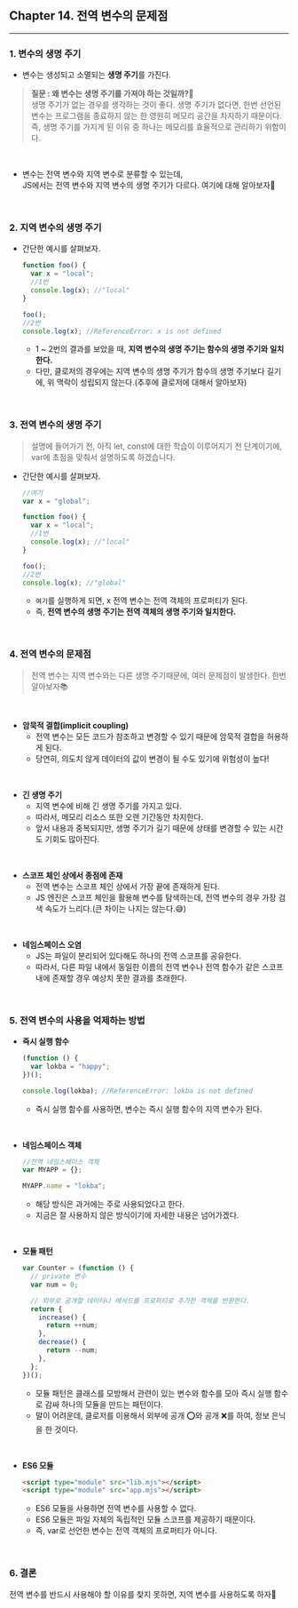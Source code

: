 ## Chapter 14. 전역 변수의 문제점

---

### 1. 변수의 생명 주기

- 변수는 생성되고 소멸되는 **생명 주기**를 가진다.

> **질문 : 왜 변수는 생명 주기를 가져야 하는 것일까?🤔** <br>
> 생명 주기가 없는 경우를 생각하는 것이 좋다. 생명 주기가 없다면, 한번 선언된 변수는 프로그램을 종료하지 않는 한 영원히 메모리 공간을 차지하기 때문이다. 즉, 생명 주기를 가지게 된 이유 중 하나는 메모리를 효율적으로 관리하기 위함이다.

<br>

- 변수는 전역 변수와 지역 변수로 분류할 수 있는데, <br> JS에서는 전역 변수와 지역 변수의 생명 주기가 다르다. 여기에 대해 알아보자🎯

<br>

### 2. 지역 변수의 생명 주기

- 간단한 예시를 살펴보자.

  ```jsx
  function foo() {
    var x = "local";
    //1번
    console.log(x); //"local"
  }

  foo();
  //2번
  console.log(x); //ReferenceError: x is not defined
  ```

  - 1 ~ 2번의 결과를 보았을 때, **지역 변수의 생명 주기는 함수의 생명 주기와 일치한다.**
  - 다만, 클로저의 경우에는 지역 변수의 생명 주기가 함수의 생명 주기보다 길기에, 위 맥락이 성립되지 않는다.(추후에 클로저에 대해서 알아보자)

<br>

### 3. 전역 변수의 생명 주기

> 설명에 들어가기 전, 아직 let, const에 대한 학습이 이루어지기 전 단계이기에, var에 초점을 맞춰서 설명하도록 하겠습니다.

- 간단한 예시를 살펴보자.

  ```jsx
  //여기
  var x = "global";

  function foo() {
    var x = "local";
    //1번
    console.log(x); //"local"
  }

  foo();
  //2번
  console.log(x); //"global"
  ```

  - `여기`를 실행하게 되면, x 전역 변수는 전역 객체의 프로퍼티가 된다.
  - 즉, **전역 변수의 생명 주기는 전역 객체의 생명 주기와 일치한다.**

<br>

### 4. 전역 변수의 문제점

> 전역 변수는 지역 변수와는 다른 생명 주기때문에, 여러 문제점이 발생한다.
> 한번 알아보자📚

<br>

- **암묵적 결합(implicit coupling)**
  - 전역 변수는 모든 코드가 참조하고 변경할 수 있기 때문에 암묵적 결합을 허용하게 된다.
  - 당연히, 의도치 않게 데이터의 값이 변경이 될 수도 있기에 위험성이 높다!

<br>

- **긴 생명 주기**
  - 지역 변수에 비해 긴 생명 주기를 가지고 있다.
  - 따라서, 메모리 리소스 또한 오랜 기간동안 차지한다.
  - 앞서 내용과 중복되지만, 생명 주기가 길기 때문에 상태를 변경할 수 있는 시간도 기회도 많아진다.

<br>

- **스코프 체인 상에서 종점에 존재**
  - 전역 변수는 스코프 체인 상에서 가장 끝에 존재하게 된다.
  - JS 엔진은 스코프 체인을 활용해 변수를 탐색하는데, 전역 변수의 경우 가장 검색 속도가 느리다.(큰 차이는 나지는 않는다.😅)

<br>

- **네임스페이스 오염**
  - JS는 파일이 분리되어 있다해도 하나의 전역 스코프를 공유한다.
  - 따라서, 다른 파일 내에서 동일한 이름의 전역 변수나 전역 함수가 같은 스코프 내에 존재할 경우 예상치 못한 결과를 초래한다.

<br>

### 5. 전역 변수의 사용을 억제하는 방법

- **즉시 실행 함수**

  ```jsx
  (function () {
    var lokba = "happy";
  })();

  console.log(lokba); //ReferenceError: lokba is not defined
  ```

  - 즉시 실행 함수를 사용하면, 변수는 즉시 실행 함수의 지역 변수가 된다.

<br>

- **네임스페이스 객체**

  ```jsx
  //전역 네임스페이스 객체
  var MYAPP = {};

  MYAPP.name = "lokba";
  ```

  - 해당 방식은 과거에는 주로 사용되었다고 한다.
  - 지금은 잘 사용하지 않은 방식이기에 자세한 내용은 넘어가겠다.

<br>

- **모듈 패턴**

  ```jsx
  var Counter = (function () {
    // private 변수
    var num = 0;

    // 외부로 공개할 데이터나 메서드를 프로퍼티로 추가한 객체를 반환한다.
    return {
      increase() {
        return ++num;
      },
      decrease() {
        return --num;
      },
    };
  })();
  ```

  - 모듈 패턴은 클래스를 모방해서 관련이 있는 변수와 함수를 모아 즉시 실행 함수로 감싸 하나의 모듈을 만드는 패턴이다.
  - 말이 어려운데, 클로저를 이용해서 외부에 공개 ⭕️와 공개 ❌를 하여, 정보 은닉을 한 것이다.

<br>

- **ES6 모듈**
  ```html
  <script type="module" src="lib.mjs"></script>
  <script type="module" src="app.mjs"></script>
  ```
  - ES6 모듈을 사용하면 전역 변수를 사용할 수 없다.
  - ES6 모듈은 파일 자체의 독립적인 모듈 스코프를 제공하기 때문이다.
  - 즉, var로 선언한 변수는 전역 객체의 프로퍼티가 아니다.

<br>

### 6. 결론

전역 변수를 반드시 사용해야 할 이유를 찾지 못하면, 지역 변수를 사용하도록 하자🙏
